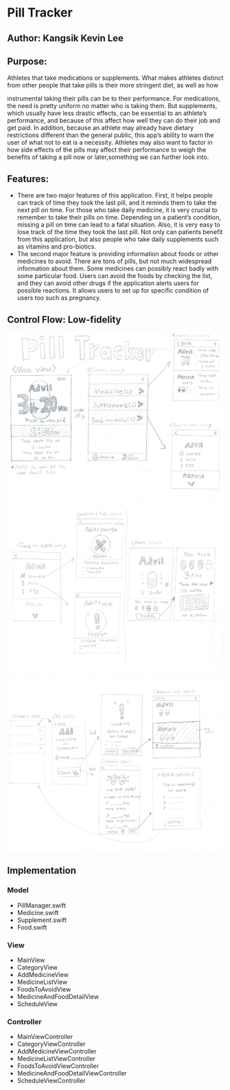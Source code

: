 # Pill Tracker

## Author: Kangsik Kevin Lee

## Purpose:
Athletes that take medications or supplements. What makes athletes distinct from
other people that take pills is their more stringent diet, as well as how 

instrumental taking their pills can be to their performance. For medications, 
the need is pretty uniform no matter who is taking them. But supplements, which 
usually have less drastic effects, can be essential to an athlete’s performance, 
and because of this affect how well they can do their job and get paid. 
In addition, because an athlete may already have dietary restrictions different 
than the general public, this app’s ability to warn the user of what not to eat 
is a necessity. Athletes may also want to factor in how side effects of the 
pills may affect their performance to weigh the benefits of taking a pill now or
later,something we can further look into.

## Features:
- There are two major features of this application. First, it helps people can 
track of time they took the last pill, and it reminds them to take the next pill
on time. For those who take daily medicine, it is very crucial to remember to 
take their pills on time. Depending on a patient’s condition, missing a pill on 
time can lead to a fatal situation. Also, it is very easy to lose track of the 
time they took the last pill. Not only can patients benefit from this 
application, but also people who take daily supplements such as vitamins and 
pro-biotics.
- The second major feature is providing information about foods or other 
medicines to avoid. There are tons of pills, but not much widespread information 
about them. Some medicines can possibly react badly with some particular food. 
Users can avoid the foods by checking the list, and they can avoid other drugs 
if the application alerts users for possible reactions. It allows users to 
set up for specific condition of users too such as pregnancy.

## Control Flow: Low-fidelity
<img src="images/pill_tracker_wireframe-page-001.jpg" height="400" alt="Screenshot"/>
<img src="images/pill_tracker_wireframe-page-002.jpg" height="400" alt="Screenshot"/>
<img src="images/pill_tracker_wireframe-page-003.jpg" height="400" alt="Screenshot"/>

## Implementation

### Model
 - PillManager.swift
 - Medicine.swift
 - Supplement.swift
 - Food.swift
  
 
### View
 - MainView
 - CategoryView
 - AddMedicineView
 - MedicineListView
 - FoodsToAvoidView
 - MedicineAndFoodDetailView
 - ScheduleView

### Controller
 - MainViewController
 - CategoryViewController
 - AddMedicineViewController
 - MedicineListViewController
 - FoodsToAvoidViewController
 - MedicineAndFoodDetailViewController
 - ScheduleViewController
